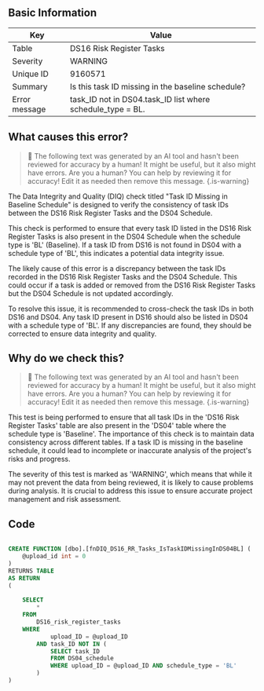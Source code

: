 ## Basic Information
| Key         | Value          |
|-------------|----------------|
| Table       | DS16 Risk Register Tasks |
| Severity    | WARNING |
| Unique ID   | 9160571   |
| Summary     | Is this task ID missing in the baseline schedule? |
| Error message | task_ID not in DS04.task_ID list where schedule_type = BL. |

## What causes this error?

> :robot: The following text was generated by an AI tool and hasn't been reviewed for accuracy by a human! It might be useful, but it also might have errors. Are you a human? You can help by reviewing it for accuracy! Edit it as needed then remove this message.
{.is-warning}

The Data Integrity and Quality (DIQ) check titled "Task ID Missing in Baseline Schedule" is designed to verify the consistency of task IDs between the DS16 Risk Register Tasks and the DS04 Schedule. 

This check is performed to ensure that every task ID listed in the DS16 Risk Register Tasks is also present in the DS04 Schedule when the schedule type is 'BL' (Baseline). If a task ID from DS16 is not found in DS04 with a schedule type of 'BL', this indicates a potential data integrity issue.

The likely cause of this error is a discrepancy between the task IDs recorded in the DS16 Risk Register Tasks and the DS04 Schedule. This could occur if a task is added or removed from the DS16 Risk Register Tasks but the DS04 Schedule is not updated accordingly. 

To resolve this issue, it is recommended to cross-check the task IDs in both DS16 and DS04. Any task ID present in DS16 should also be listed in DS04 with a schedule type of 'BL'. If any discrepancies are found, they should be corrected to ensure data integrity and quality.
## Why do we check this?

> :robot: The following text was generated by an AI tool and hasn't been reviewed for accuracy by a human! It might be useful, but it also might have errors. Are you a human? You can help by reviewing it for accuracy! Edit it as needed then remove this message.
{.is-warning}

This test is being performed to ensure that all task IDs in the 'DS16 Risk Register Tasks' table are also present in the 'DS04' table where the schedule type is 'Baseline'. The importance of this check is to maintain data consistency across different tables. If a task ID is missing in the baseline schedule, it could lead to incomplete or inaccurate analysis of the project's risks and progress. 

The severity of this test is marked as 'WARNING', which means that while it may not prevent the data from being reviewed, it is likely to cause problems during analysis. It is crucial to address this issue to ensure accurate project management and risk assessment.
## Code

```sql

CREATE FUNCTION [dbo].[fnDIQ_DS16_RR_Tasks_IsTaskIDMissingInDS04BL] (
	@upload_id int = 0
)
RETURNS TABLE
AS RETURN
(
	
	SELECT 
		*
	FROM 
		DS16_risk_register_tasks
	WHERE 
			upload_ID = @upload_ID
		AND task_ID NOT IN (
			SELECT task_ID
			FROM DS04_schedule
			WHERE upload_ID = @upload_ID AND schedule_type = 'BL'
		)
)
```
